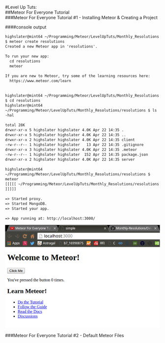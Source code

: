 #Level Up Tuts:  
##Meteor For Everyone Tutorial  
###Meteor For Everyone Tutorial #1 - Installing Meteor & Creating a Project  

####console output

```Console  
highslater@mint64 ~/Programming/Meteor/LevelUpTuts/Monthly_Resolutions $ meteor create resolutions
Created a new Meteor app in 'resolutions'.    

To run your new app:                          
  cd resolutions                              
  meteor                                      
                                              
If you are new to Meteor, try some of the learning resources here:
  https://www.meteor.com/learn                

                                              
highslater@mint64 ~/Programming/Meteor/LevelUpTuts/Monthly_Resolutions $ cd resolutions
highslater@mint64 ~/Programming/Meteor/LevelUpTuts/Monthly_Resolutions/resolutions $ ls -hal  

total 28K
drwxr-xr-x 5 highslater highslater 4.0K Apr 22 14:35 .
drwxr-xr-x 5 highslater highslater 4.0K Apr 22 14:35 ..
drwxr-xr-x 2 highslater highslater 4.0K Apr 22 14:35 client
-rw-r--r-- 1 highslater highslater   13 Apr 22 14:35 .gitignore
drwxr-xr-x 3 highslater highslater 4.0K Apr 22 14:35 .meteor
-rw-r--r-- 1 highslater highslater  152 Apr 22 14:35 package.json
drwxr-xr-x 2 highslater highslater 4.0K Apr 22 14:35 server

highslater@mint64 ~/Programming/Meteor/LevelUpTuts/Monthly_Resolutions/resolutions $ meteor
[[[[[ ~/Programming/Meteor/LevelUpTuts/Monthly_Resolutions/resolutions ]]]]]

=> Started proxy.                             
=> Started MongoDB.                           
=> Started your app.                          

=> App running at: http://localhost:3000/

```

![resolutions/Images/Selection_001.png](resolutions/Images/Selection_001.png)

###Meteor For Everyone Tutorial #2 - Default Meteor Files